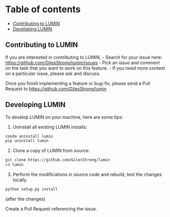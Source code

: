 # Table of contents

- [Contributing to LUMIN](#contributing-to-lumin)
- [Developing LUMIN](#developing-lumin)

## Contributing to LUMIN

If you are interested in contributing to LUMIN,
    - Search for your issue here: https://github.com/GilesStrong/lumin/issues
    - Pick an issue and comment on the task that you want to work on this feature.
    - If you need more context on a particular issue, please ask and discuss.

Once you finish implementing a feature or bug-fix, please send a Pull Request to
https://github.com/GilesStrong/lumin

## Developing LUMIN

To develop LUMIN on your machine, here are some tips:

1. Uninstall all existing LUMIN installs:

```bash
conda uninstall lumin
pip uninstall lumin
```

2. Clone a copy of LUMIN from source:

```bash
git clone https://github.com/GilesStrong/lumin
cd lumin
```

3. Perform the modifications in source code and rebuild, test the changes locally.

```bash
python setup.py install
```
(after the changes)

Create a Pull Request referencing the issue.
